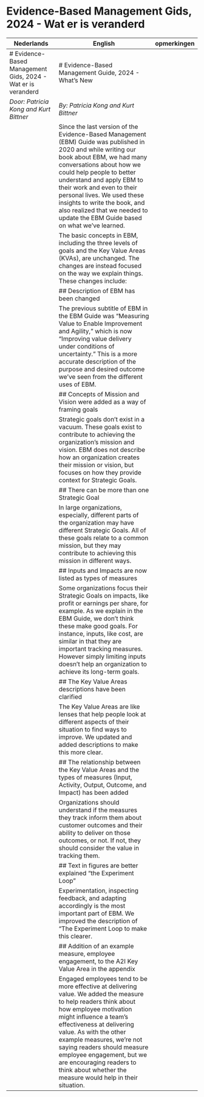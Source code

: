 # Evidence-Based Management Gids, 2024 - Wat er is veranderd

| Nederlands                                                             | English                                                  | opmerkingen                                                                                                                              |
| ---------------------------------------------------------------------- | -------------------------------------------------------- | ---------------------------------------------------------------------------------------------------------------------------------------- |
|# Evidence-Based Management Gids, 2024 - Wat er is veranderd | # Evidence-Based Management Guide, 2024 - What’s New ||
| *Door: Patricia Kong and Kurt Bittner* | *By: Patricia Kong and Kurt Bittner* ||
||Since the last version of the Evidence-Based Management (EBM) Guide was published in 2020 and while writing our book about EBM, we had many conversations about how we could help people to better understand and apply EBM to their work and even to their personal lives. We used these insights to write the book, and also realized that we needed to update the EBM Guide based on what we’ve learned. ||
|| The basic concepts in EBM, including the three levels of goals and the Key Value Areas (KVAs), are unchanged. The changes are instead focused on the way we explain things. These changes include: ||
|| ## Description of EBM has been changed ||
|| The previous subtitle of EBM in the EBM Guide was “Measuring Value to Enable Improvement and Agility,” which is now “Improving value delivery under conditions of uncertainty.” This is a more accurate description of the purpose and desired outcome we’ve seen from the different uses of EBM. ||
|| ## Concepts of Mission and Vision were added as a way of framing goals ||
|| Strategic goals don’t exist in a vacuum. These goals exist to contribute to achieving the organization’s mission and vision. EBM does not describe how an organization creates their mission or vision, but focuses on how they provide context for Strategic Goals. ||
|| ## There can be more than one Strategic Goal ||
|| In large organizations, especially, different parts of the organization may have different Strategic Goals. All of these goals relate to a common mission, but they may contribute to achieving this mission in different ways. ||
|| ## Inputs and Impacts are now listed as types of measures ||
|| Some organizations focus their Strategic Goals on impacts, like profit or earnings per share, for example. As we explain in the EBM Guide, we don’t think these make good goals. For instance, inputs, like cost, are similar in that they are important tracking measures. However simply limiting inputs doesn’t help an organization to achieve its long-term goals.||
|| ## The Key Value Areas descriptions have been clarified ||
|| The Key Value Areas are like lenses that help people look at different aspects of their situation to find ways to improve. We updated and added descriptions to make this more clear. ||
|| ## The relationship between the Key Value Areas and the types of measures (Input, Activity, Output, Outcome, and Impact) has been added ||
|| Organizations should understand if the measures they track inform them about customer outcomes and their ability to deliver on those outcomes, or not. If not, they should consider the value in tracking them. ||
|| ## Text in figures are better explained “the Experiment Loop” ||
|| Experimentation, inspecting feedback, and adapting accordingly is the most important part of EBM. We improved the description of “The Experiment Loop to make this clearer. ||
|| ## Addition of an example measure, employee engagement, to the A2I Key Value Area in the appendix ||
|| Engaged employees tend to be more effective at delivering value. We added the measure to help readers think about how employee motivation might influence a team’s effectiveness at delivering value. As with the other example measures, we’re not saying readers should measure employee engagement, but we are encouraging readers to think about whether the measure would help in their situation.||
